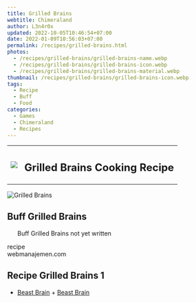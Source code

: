 ```yaml
---
title: Grilled Brains
webtitle: Chimeraland
author: L3n4r0x
updated: 2022-10-05T10:46:54+07:00
date: 2022-01-09T10:56:03+07:00
permalink: /recipes/grilled-brains.html
photos:
  - /recipes/grilled-brains/grilled-brains-name.webp
  - /recipes/grilled-brains/grilled-brains-icon.webp
  - /recipes/grilled-brains/grilled-brains-material.webp
thumbnail: /recipes/grilled-brains/grilled-brains-icon.webp
tags:
  - Recipe
  - Buff
  - Food
categories:
  - Games
  - Chimeraland
  - Recipes
---
```


<section id="bootstrap-wrapper"><link rel="stylesheet" href="https://cdn.statically.io/gh/dimaslanjaka/Web-Manajemen/40ac3225/css/bootstrap-4.5-wrapper.css"/><div class="row mb-2"><div class="col-md-12 mb-2"><table class="table" id="post-info"><tbody><tr><td><img class="d-inline-block me-2" src="/chimeraland/recipes/grilled-brains/grilled-brains-icon.webp" width="auto" height="auto"/></td><td><h1 class="fs-5">Grilled Brains Cooking Recipe</h1></td></tr></tbody></table></div></div><div class="card mb-2"><div class="row g-0"><div class="col-sm-4 position-relative mb-2"><img src="/chimeraland/recipes/grilled-brains/grilled-brains-material.webp" class="card-img fit-cover w-100 h-100" alt="Grilled Brains" data-fancybox="true"/></div><div class="col-sm-8 mb-2"><div class="card-body"><h2 class="card-title fs-5">Buff Grilled Brains</h2><div class="card-text"><ul>Buff Grilled Brains not yet written</ul></div><span class="badge rounded-pill bg-dark">recipe</span></div><div class="card-footer text-end text-muted">webmanajemen.com</div></div></div></div><div class="row mb-2"><div class="col-12 col-lg-6 recipe-item mb-2"><div class="card"><div class="card-body"><h2 class="card-title fs-5">Recipe Grilled Brains 1</h2><div class="card-text"><ul><li><a class="text-decoration-none" href="/chimeraland/materials/beast-brain.html">Beast Brain</a><span> + </span><a class="text-decoration-none" href="/chimeraland/materials/beast-brain.html">Beast Brain</a></li></ul></div></div></div></div></div></section>